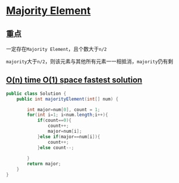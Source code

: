 # [Majority Element](https://leetcode.com/explore/interview/card/top-interview-questions-medium/114/others/824/)

## 重点
一定存在`Majority Element`，且个数大于`n/2`

`majority`大于`n/2`，则该元素与其他所有元素一一相抵消，`majority`仍有剩

## [O(n) time O(1) space fastest solution](https://leetcode.com/explore/interview/card/top-interview-questions-medium/114/others/824/discuss/51613/O(n)-time-O(1)-space-fastest-solution)
```java
public class Solution {
    public int majorityElement(int[] num) {

        int major=num[0], count = 1;
        for(int i=1; i<num.length;i++){
            if(count==0){
                count++;
                major=num[i];
            }else if(major==num[i]){
                count++;
            }else count--;
            
        }
        return major;
    }
}
```